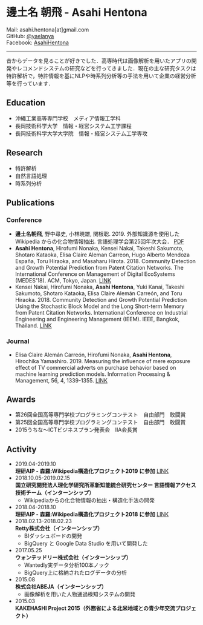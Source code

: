 # 邊土名 朝飛 - Asahi Hentona
Mail: asahi.hentona[at]gmail.com  
GitHub: [@yaelanya](https://github.com/yaelanya)  
Facebook: [AsahiHentona](https://www.facebook.com/AsahiHentona)

---
昔からデータを見ることが好きでした．高専時代は画像解析を用いたアプリの開発やレコメンドシステムの研究などを行ってきました．現在の主な研究タスクは特許解析で，特許情報を基にNLPや時系列分析等の手法を用いて企業の経営分析等を行っています．  

## Education
- 沖縄工業高等専門学校　メディア情報工学科
- 長岡技術科学大学　情報・経営システム工学課程
- 長岡技術科学大学大学院　情報・経営システム工学専攻  

## Research
- 特許解析
- 自然言語処理
- 時系列分析

## Publications
### Conference
- **邊土名朝飛**, 野中尋史, 小林暁雄, 関根聡. 2019. 外部知識源を使用した Wikipedia からの化合物情報抽出. 言語処理学会第25回年次大会． [PDF](http://www.anlp.jp/proceedings/annual_meeting/2019/pdf_dir/B4-8.pdf)
- **Asahi Hentona**, Hirofumi Nonaka, Kensei Nakai, Takeshi Sakumoto, Shotaro Kataoka, Elisa Claire Aleman Carreon, Hugo Alberto Mendoza España, Toru Hiraoka, and Masaharu Hirota. 2018. Community Detection and Growth Potential Prediction from Patent Citation Networks. The International Conference on Management of Digital EcoSystems (MEDES'18). ACM, Tokyo, Japan. [LINK](https://dl.acm.org/citation.cfm?id=3281396)
- Kensei Nakai, Hirofumi Nonaka, **Asahi Hentona**, Yuki Kanai, Takeshi Sakumoto, Shotaro Kataoka, Elisa Claire Alemán Carreón, and Toru Hiraoka. 2018. Community Detection and Growth Potential Prediction Using the Stochastic Block Model and the Long Short-term Memory from Patent Citation Networks. International Conference on Industrial Engineering and Engineering Management (IEEM). IEEE, Bangkok, Thailand. [LINK](https://ieeexplore.ieee.org/abstract/document/8607487)

### Journal
- Elisa Claire Alemán Carreón, Hirofumi Nonaka, **Asahi Hentona**, Hirochika Yamashiro. 2019. Measuring the influence of mere exposure effect of TV commercial adverts on purchase behavior based on machine learning prediction models. Information Processing & Management, 56, 4, 1339-1355. [LINK](https://www.sciencedirect.com/science/article/abs/pii/S0306457318305028)

## Awards
- 第26回全国高等専門学校プログラミングコンテスト　自由部門　敢闘賞
- 第25回全国高等専門学校プログラミングコンテスト　自由部門　敢闘賞
- 2015うちな～ICTビジネスプラン発表会　IIA会長賞

## Activity
- 2019.04-2019.10  
**理研AIP - 森羅:Wikipedia構造化プロジェクト2019 に参加** [LINK](http://liat-aip.sakura.ne.jp/%e6%a3%ae%e7%be%85/%e6%a3%ae%e7%be%85wikipedia%e6%a7%8b%e9%80%a0%e5%8c%96%e3%83%97%e3%83%ad%e3%82%b8%e3%82%a7%e3%82%af%e3%83%882019/)
- 2018.10.05-2019.02.15  
**国立研究開発法人理化学研究所革新知能統合研究センター 言語情報アクセス技術チーム（インターンシップ）**
    - Wikipediaからの化合物情報の抽出・構造化手法の開発
- 2018.04-2018.10  
**理研AIP - 森羅:Wikipedia構造化プロジェクト2018 に参加** [LINK](http://liat-aip.sakura.ne.jp/%e6%a3%ae%e7%be%85/%e6%a3%ae%e7%be%85wikipedia%e6%a7%8b%e9%80%a0%e5%8c%96%e3%83%97%e3%83%ad%e3%82%b8%e3%82%a7%e3%82%af%e3%83%882018/)
- 2018.02.13-2018.02.23  
**Retty株式会社（インターンシップ）**
    - BIダッシュボードの開発
    - BigQuery と Google Data Studio を用いて開発した
- 2017.05.25  
**ウォンテッドリー株式会社（インターンシップ）**
    - Wantedly実データ分析100本ノック
    - BigQuery上に格納されたログデータの分析
- 2015.08  
**株式会社ABEJA（インターンシップ）**
    - 画像解析を用いた人物通過検知システムの開発
- 2015.03  
**KAKEHASHI Project 2015（外務省による北米地域との青少年交流プロジェクト）**
